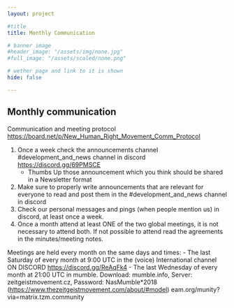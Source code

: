 ```yaml
---
layout: project

#title
title: Monthly Communication

# banner image
#header_image: "/assets/img/none.jpg"
#full_image: "/assets/scaled/none.png"

# wether page and link to it is shown
hide: false

---
```


## Monthly communication

Communication and meeting protocol
https://board.net/p/New_Human_Right_Movement_Comm_Protocol

1. Once a week check the announcements channel #development_and_news channel in discord https://discord.gg/69PMSCE
    - Thumbs Up those announcement which you think should be shared in a Newsletter format
2. Make sure to properly write announcements that are relevant for everyone to read and post them in the #development_and_news channel in discord
3. Check our personal messages and pings (when people mention us) in discord, at least once a week. 
4. Once a month attend at least ONE of the two global meetings, it is not necessary to attend both. If not possible to attend read the agreements in the minutes/meeting notes. 

Meetings are held every month on the same days and times: 
    - The last Saturday of every month at 9:00 UTC in the (voice) International channel ON DISCORD https://discord.gg/ReAqFk4
    -  The last Wednesday of every month at 21:00 UTC in mumble.  Download: mumble.info, Server: zeitgeistmovement.cz, Password: NasMumble*2018 (https://www.thezeitgeistmovement.com/about/#model)
eam.org/munity?via=matrix.tzm.community
